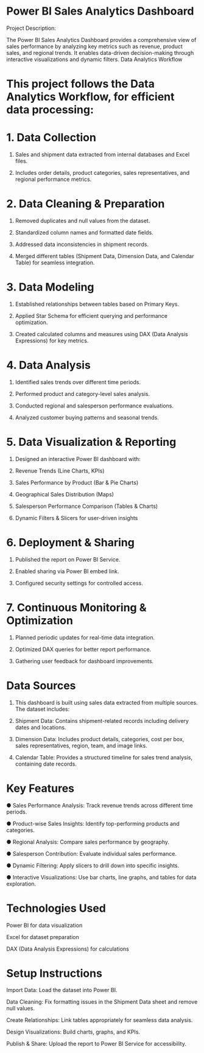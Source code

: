 # Power BI Sales Analytics Dashboard

Project Description:

The Power BI Sales Analytics Dashboard provides a comprehensive view of sales performance by analyzing key metrics such as revenue, product sales, and regional trends. It enables data-driven decision-making through interactive visualizations and dynamic filters.
Data Analytics Workflow

# This project follows the Data Analytics Workflow, for efficient data processing:

# 1. Data Collection

1) Sales and shipment data extracted from internal databases and Excel files.

2) Includes order details, product categories, sales representatives, and regional performance metrics.

# 2. Data Cleaning & Preparation

1) Removed duplicates and null values from the dataset.
 
2) Standardized column names and formatted date fields.

3) Addressed data inconsistencies in shipment records.

4) Merged different tables (Shipment Data, Dimension Data, and Calendar Table) for seamless integration.

# 3. Data Modeling

1) Established relationships between tables based on Primary Keys.

2) Applied Star Schema for efficient querying and performance optimization.

3) Created calculated columns and measures using DAX (Data Analysis Expressions) for key metrics.

# 4. Data Analysis

1) Identified sales trends over different time periods.

2) Performed product and category-level sales analysis.

3) Conducted regional and salesperson performance evaluations.

4) Analyzed customer buying patterns and seasonal trends.

# 5. Data Visualization & Reporting

1) Designed an interactive Power BI dashboard with:

2) Revenue Trends (Line Charts, KPIs)

3) Sales Performance by Product (Bar & Pie Charts)

4) Geographical Sales Distribution (Maps)

5) Salesperson Performance Comparison (Tables & Charts)

6) Dynamic Filters & Slicers for user-driven insights

# 6. Deployment & Sharing

1) Published the report on Power BI Service.

2) Enabled sharing via Power BI embed link.

3) Configured security settings for controlled access.

# 7. Continuous Monitoring & Optimization

1) Planned periodic updates for real-time data integration.

2) Optimized DAX queries for better report performance.

3) Gathering user feedback for dashboard improvements.

# Data Sources

1) This dashboard is built using sales data extracted from multiple sources. The dataset includes:

2) Shipment Data: Contains shipment-related records including delivery dates and locations.

3) Dimension Data: Includes product details, categories, cost per box, sales representatives, region, team, and image links.

4) Calendar Table: Provides a structured timeline for sales trend analysis, containing date records.

# Key Features

● Sales Performance Analysis: Track revenue trends across different time periods.

● Product-wise Sales Insights: Identify top-performing products and categories.

● Regional Analysis: Compare sales performance by geography.

● Salesperson Contribution: Evaluate individual sales performance.

● Dynamic Filtering: Apply slicers to drill down into specific insights.

● Interactive Visualizations: Use bar charts, line graphs, and tables for data exploration.

# Technologies Used

Power BI for data visualization

Excel for dataset preparation

DAX (Data Analysis Expressions) for calculations

# Setup Instructions

Import Data: Load the dataset into Power BI.

Data Cleaning: Fix formatting issues in the Shipment Data sheet and remove null values.

Create Relationships: Link tables appropriately for seamless data analysis.

Design Visualizations: Build charts, graphs, and KPIs.

Publish & Share: Upload the report to Power BI Service for accessibility.


